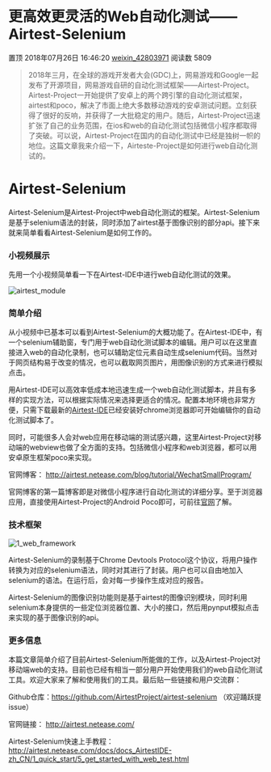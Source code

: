 # 更高效更灵活的Web自动化测试——Airtest-Selenium

置顶 2018年07月26日 16:46:20 [weixin_42803971](https://me.csdn.net/weixin_42803971) 阅读数 5809



> 2018年三月，在全球的游戏开发者大会(GDC)上，网易游戏和Google一起发布了开源项目，网易游戏自研的自动化测试框架——Airtest-Project。Airtest-Project一开始提供了安卓上的两个跨引擎的自动化测试框架，airtest和poco，解决了市面上绝大多数移动游戏的安卓测试问题。立刻获得了很好的反响，并获得了一大批稳定的用户。随后，Airtest-Project迅速扩张了自己的业务范围，在ios和web的自动化测试包括微信小程序都取得了突破。可以说，Airtest-Project在国内的自动化测试中已经是独树一帜的地位。这篇文章我来介绍一下，Airteste-Project是如何进行web自动化测试的。

# Airtest-Selenium

Airtest-Selenium是Airtest-Project中web自动化测试的框架。Airtest-Selenium是基于selenium语法的封装，同时添加了airtest基于图像识别的部分api。接下来就来简单看看Airtest-Selenium是如何工作的。

### 小视频展示

先用一个小视频简单看一下在Airtest-IDE中进行web自动化测试的效果。

![airtest_module](https://user-images.githubusercontent.com/33257680/43248962-fcf06ac8-90eb-11e8-8587-8a696b1be925.gif)

### 简单介绍

从小视频中已基本可以看到Airtest-Selenium的大概功能了。在Airtest-IDE中，有一个selenium辅助窗，专门用于web自动化测试脚本的编辑。用户可以在这里直接进入web的自动化录制，也可以辅助定位元素自动生成selenium代码。当然对于网页结构易于改变的情况，也可以截取网页图片，用图像识别的方式来进行模拟点击。

用Airtest-IDE可以高效率低成本地迅速生成一个web自动化测试脚本，并且有多样的实现方法，可以根据实际情况来选择更适合的情况。配置本地环境也非常方便，只需下载最新的[Airtest-IDE](http://airtest.netease.com/)已经安装好chrome浏览器即可开始编辑你的自动化测试脚本了。

同时，可能很多人会对web应用在移动端的测试感兴趣，这里Airtest-Project对移动端的webview也做了全方面的支持。包括微信小程序和web浏览器，都可以用安卓原生框架poco来实现。

官网博客： http://airtest.netease.com/blog/tutorial/WechatSmallProgram/

官网博客的第一篇博客即是对微信小程序进行自动化测试的详细分享。至于浏览器应用，直接使用Airtest-Project的Android Poco即可，可前往[官网](http://airtest.netease.com/)了解。

### 技术框架

![1_web_framework](https://user-images.githubusercontent.com/33257680/43253010-7d795308-90f6-11e8-9490-a253ac122777.png)

Airtest-Selenium的录制基于Chrome Devtools Protocol这个协议，将用户操作转换为对应的selenium语法，同时对其进行了封装。用户也可以自由地加入selenium的语法。在运行后，会对每一步操作生成对应的报告。

Airtest-Selenium的图像识别功能则是基于airtest的图像识别模块，同时利用selenium本身提供的一些定位浏览器位置、大小的接口，然后用pynput模拟点击来实现的基于图像识别的api。

### 更多信息

本篇文章简单介绍了目前Airtest-Selenium所能做的工作，以及Airtest-Project对移动端web的支持。目前也已经有相当一部分用户开始使用我们的web自动化测试工具。欢迎大家来了解和使用我们的工具。最后贴一些链接和用户交流群：

Github仓库：https://github.com/AirtestProject/airtest-selenium （欢迎踊跃提issue）

官网链接： http://airtest.netease.com/

Airtest-Selenium快速上手教程： http://airtest.netease.com/docs/docs_AirtestIDE-zh_CN/1_quick_start/5_get_started_with_web_test.html